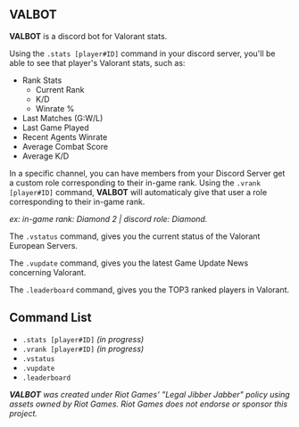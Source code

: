 ## VALBOT

**VALBOT** is a discord bot for Valorant stats.

Using the `.stats [player#ID]` command in your discord server, you'll be able to see that player's Valorant stats, such as:

- Rank Stats
  - Current Rank
  - K/D
  - Winrate %
- Last Matches (G:W/L)
- Last Game Played
- Recent Agents Winrate
- Average Combat Score
- Average K/D

In a specific channel, you can have members from your Discord Server get a custom role corresponding to their in-game rank.
Using the `.vrank [player#ID]` command, **VALBOT** will automaticaly give that user a role corresponding to their in-game rank.

_ex: in-game rank: Diamond 2 | discord role: Diamond._

The `.vstatus` command, gives you the current status of the Valorant European Servers.

The `.vupdate` command, gives you the latest Game Update News concerning Valorant.

The `.leaderboard` command, gives you the TOP3 ranked players in Valorant.

## Command List

- `.stats [player#ID]` _(in progress)_
- `.vrank [player#ID]` _(in progress)_
- `.vstatus`
- `.vupdate`
- `.leaderboard`

_**VALBOT** was created under Riot Games' "Legal Jibber Jabber" policy using assets owned by Riot Games. Riot Games does not endorse or sponsor this project._
